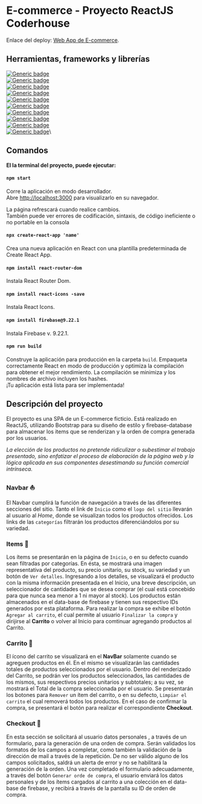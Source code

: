 # E-commerce - Proyecto ReactJS Coderhouse

Enlace del deploy: [Web App de E-commerce](https://entrega-final-romero-react-leandromaxromero.vercel.app).

## Herramientas, frameworks y librerías

[![Generic badge](https://img.shields.io/badge/node-v18.14-lemon.svg)](https://shields.io/)\
[![Generic badge](https://img.shields.io/badge/npm-8.19.2-darkred.svg)](https://shields.io/)\
[![Generic badge](https://img.shields.io/badge/react-^18.2.0-aqua.svg)](https://shields.io/)\
[![Generic badge](https://img.shields.io/badge/react--bootstrap-^2.7.2-cyan.svg)](https://shields.io/)\
[![Generic badge](https://img.shields.io/badge/react--dom-^18.2.0-aquamarine.svg)](https://shields.io/)\
[![Generic badge](https://img.shields.io/badge/react--icons-^4.7.1-deeppink.svg)](https://shields.io/)\
[![Generic badge](https://img.shields.io/badge/react--router--dom-^6.11.0-crimson.svg)](https://shields.io/)\
[![Generic badge](https://img.shields.io/badge/react--scripts-5.0.1-cadetblue.svg)](https://shields.io/)\
[![Generic badge](https://img.shields.io/badge/bootstrap-^5.2.3-blueviolet.svg)](https://shields.io/)\
[![Generic badge](https://img.shields.io/badge/firebase-^9.22.1-orangered.svg)](https://shields.io/)\


## Comandos

**El la terminal del proyecto, puede ejecutar:**

#### `npm start`
Corre la aplicación en modo desarrollador.\
Abre [http://localhost:3000](http://localhost:3000) para visualizarlo en su navegador.

La página refrescará cuando realice cambios.\
También puede ver errores de codificación, sintaxis, de código ineficiente o no portable en la consola

#### `npx create-react-app 'name'`
Crea una nueva aplicación en React con una plantilla predeterminada de Create React App.

#### `npm install react-router-dom`
Instala React Router Dom.

#### `npm install react-icons -save`
Instala React Icons.

#### `npm install firebase@9.22.1`
Instala Firebase v. 9.22.1.

#### `npm run build`

Construye la aplicación para producción en la carpeta `build`.
Empaqueta correctamente React en modo de producción y optimiza la compilación para obtener el mejor rendimiento.
La compilación se minimiza y los nombres de archivo incluyen los hashes.\
¡Tu aplicación está lista para ser implementada!

## Descripción del proyecto

El proyecto es una SPA de un E-commerce ficticio. Está realizado en ReactJS, utilizando Bootstrap para su diseño de estilo y firebase-database para almacenar los items que se renderizan y la orden de compra generada por los usuarios.

*La elección de los productos no pretende ridiculizar o subestimar el trabajo presentado, sino enfatizar el proceso de elaboración de la página web y la lógica aplicada en sus componentes desestimando su función comercial intrínseca.*

### Navbar :boat:

El Navbar cumplirá la función de navegación a través de las diferentes secciones del sitio.
Tanto el link de `Inicio` como el `logo del sitio` llevarán al usuario al *Home*, donde se visualizan todos los productos ofrecidos.
Los links de las `categorías` filtrarán los productos diferenciándolos por su variedad.

### Items :potato:

Los ítems se presentarán en la página de `Inicio`, o en su defecto cuando sean filtradas por categorías. En ésta, se mostrará una imagen representativa del producto, su precio unitario, su stock, su variedad y un botón de `Ver detalles`.
Ingresando a los detalles, se visualizará el producto con la misma información presentada en el Inicio, una breve descripción, un seleccionador de cantidades que se desea comprar (el cual está concebido para que nunca sea menor a 1 ni mayor al stock).
Los productos están almacenados en el data-base de firebase y tienen sus respectivo IDs generados por esta plataforma.
Para realizar la compra se exhibe el botón `Agregar al carrito`, el cual permite al usuario `Finalizar la compra` y dirijirse al **Carrito** o volver al Inicio para comtinuar agregando productos al Carrito.

### Carrito :shopping_cart:

El ícono del carrito se visualizará en el **NavBar** solamente cuando se agreguen productos en él. En el mismo se visualizarán las cantidades totales de productos seleccionados por el usuario.
Dentro del renderizado del Carrito, se podrán ver los productos seleccionados, las cantidades de los mismos, sus respectivos precios unitarios y subtotales; a su vez, se mostrará el Total de la compra seleccionada por el usuario.
Se presentarán los botones para `Remover` un ítem del carrito, o en su defecto, `Limpiar el carrito` el cual removerá todos los productos.
En el caso de confirmar la compra, se presentará el botón para realizar el correspondiente **Checkout**.


### Checkout :memo:

En esta sección se solicitará al usuario datos personales , a través de un formulario, para la generación de una orden de compra.
Serán validados los formatos de los campos a completar, como también la validación de la dirección de mail a través de la repetición.
De no ser válido alguno de los campos solicitados, saldrá un alerta de error y no se habilitará la generación de la orden.
Una vez completado el formulario adecuadamente, a través del botón `Generar orde de compra`, el usuario enviará los datos personales y de los ítems cargados al carrito a una colección en el data-base de firebase, y recibirá a través de la pantalla su ID de orden de compra.